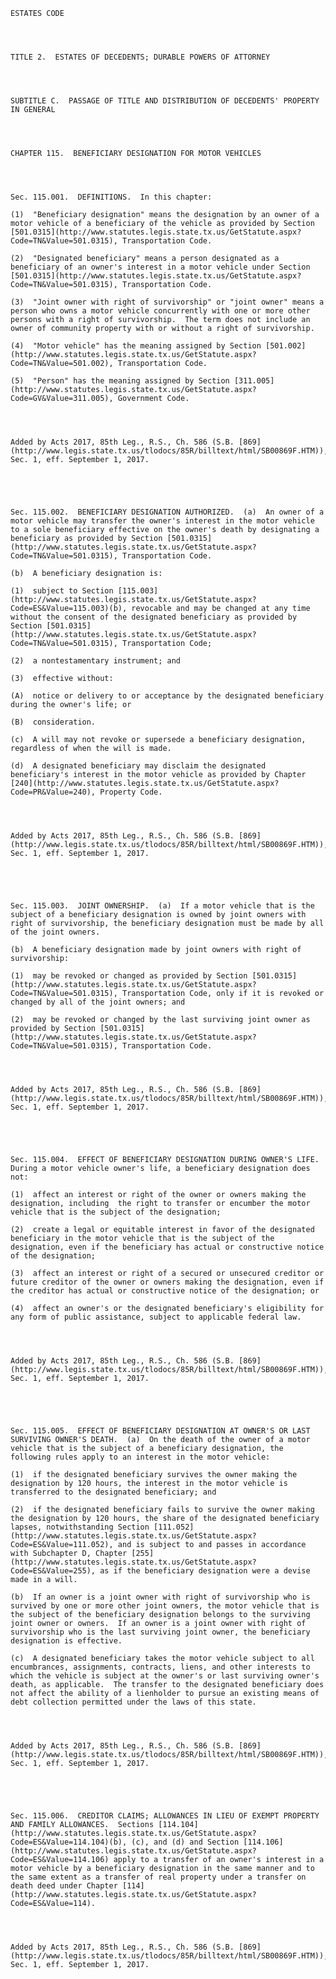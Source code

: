 ﻿
    
    
    	
    					
    
    
    ESTATES CODE
    
      
    
    
    TITLE 2.  ESTATES OF DECEDENTS; DURABLE POWERS OF ATTORNEY
    
      
    
    
    SUBTITLE C.  PASSAGE OF TITLE AND DISTRIBUTION OF DECEDENTS' PROPERTY IN GENERAL
    
      
    
    
    CHAPTER 115.  BENEFICIARY DESIGNATION FOR MOTOR VEHICLES
    
      
    
    
    Sec. 115.001.  DEFINITIONS.  In this chapter:
    
    (1)  "Beneficiary designation" means the designation by an owner of a motor vehicle of a beneficiary of the vehicle as provided by Section [501.0315](http://www.statutes.legis.state.tx.us/GetStatute.aspx?Code=TN&Value=501.0315), Transportation Code.
    
    (2)  "Designated beneficiary" means a person designated as a beneficiary of an owner's interest in a motor vehicle under Section [501.0315](http://www.statutes.legis.state.tx.us/GetStatute.aspx?Code=TN&Value=501.0315), Transportation Code.
    
    (3)  "Joint owner with right of survivorship" or "joint owner" means a person who owns a motor vehicle concurrently with one or more other persons with a right of survivorship.  The term does not include an owner of community property with or without a right of survivorship.
    
    (4)  "Motor vehicle" has the meaning assigned by Section [501.002](http://www.statutes.legis.state.tx.us/GetStatute.aspx?Code=TN&Value=501.002), Transportation Code.
    
    (5)  "Person" has the meaning assigned by Section [311.005](http://www.statutes.legis.state.tx.us/GetStatute.aspx?Code=GV&Value=311.005), Government Code.
    
    
    
    
    Added by Acts 2017, 85th Leg., R.S., Ch. 586 (S.B. [869](http://www.legis.state.tx.us/tlodocs/85R/billtext/html/SB00869F.HTM)), Sec. 1, eff. September 1, 2017.
    
    
    
    
    
    Sec. 115.002.  BENEFICIARY DESIGNATION AUTHORIZED.  (a)  An owner of a motor vehicle may transfer the owner's interest in the motor vehicle to a sole beneficiary effective on the owner's death by designating a beneficiary as provided by Section [501.0315](http://www.statutes.legis.state.tx.us/GetStatute.aspx?Code=TN&Value=501.0315), Transportation Code.
    
    (b)  A beneficiary designation is:
    
    (1)  subject to Section [115.003](http://www.statutes.legis.state.tx.us/GetStatute.aspx?Code=ES&Value=115.003)(b), revocable and may be changed at any time without the consent of the designated beneficiary as provided by Section [501.0315](http://www.statutes.legis.state.tx.us/GetStatute.aspx?Code=TN&Value=501.0315), Transportation Code;
    
    (2)  a nontestamentary instrument; and
    
    (3)  effective without:
    
    (A)  notice or delivery to or acceptance by the designated beneficiary during the owner's life; or
    
    (B)  consideration.
    
    (c)  A will may not revoke or supersede a beneficiary designation, regardless of when the will is made.
    
    (d)  A designated beneficiary may disclaim the designated beneficiary's interest in the motor vehicle as provided by Chapter [240](http://www.statutes.legis.state.tx.us/GetStatute.aspx?Code=PR&Value=240), Property Code.
    
    
    
    
    Added by Acts 2017, 85th Leg., R.S., Ch. 586 (S.B. [869](http://www.legis.state.tx.us/tlodocs/85R/billtext/html/SB00869F.HTM)), Sec. 1, eff. September 1, 2017.
    
    
    
    
    
    Sec. 115.003.  JOINT OWNERSHIP.  (a)  If a motor vehicle that is the subject of a beneficiary designation is owned by joint owners with right of survivorship, the beneficiary designation must be made by all of the joint owners.
    
    (b)  A beneficiary designation made by joint owners with right of survivorship:
    
    (1)  may be revoked or changed as provided by Section [501.0315](http://www.statutes.legis.state.tx.us/GetStatute.aspx?Code=TN&Value=501.0315), Transportation Code, only if it is revoked or changed by all of the joint owners; and
    
    (2)  may be revoked or changed by the last surviving joint owner as provided by Section [501.0315](http://www.statutes.legis.state.tx.us/GetStatute.aspx?Code=TN&Value=501.0315), Transportation Code.
    
    
    
    
    Added by Acts 2017, 85th Leg., R.S., Ch. 586 (S.B. [869](http://www.legis.state.tx.us/tlodocs/85R/billtext/html/SB00869F.HTM)), Sec. 1, eff. September 1, 2017.
    
    
    
    
    
    Sec. 115.004.  EFFECT OF BENEFICIARY DESIGNATION DURING OWNER'S LIFE.  During a motor vehicle owner's life, a beneficiary designation does not:
    
    (1)  affect an interest or right of the owner or owners making the designation, including  the right to transfer or encumber the motor vehicle that is the subject of the designation;
    
    (2)  create a legal or equitable interest in favor of the designated beneficiary in the motor vehicle that is the subject of the designation, even if the beneficiary has actual or constructive notice of the designation;
    
    (3)  affect an interest or right of a secured or unsecured creditor or future creditor of the owner or owners making the designation, even if the creditor has actual or constructive notice of the designation; or
    
    (4)  affect an owner's or the designated beneficiary's eligibility for any form of public assistance, subject to applicable federal law.
    
    
    
    
    Added by Acts 2017, 85th Leg., R.S., Ch. 586 (S.B. [869](http://www.legis.state.tx.us/tlodocs/85R/billtext/html/SB00869F.HTM)), Sec. 1, eff. September 1, 2017.
    
    
    
    
    
    Sec. 115.005.  EFFECT OF BENEFICIARY DESIGNATION AT OWNER'S OR LAST SURVIVING OWNER'S DEATH.  (a)  On the death of the owner of a motor vehicle that is the subject of a beneficiary designation, the following rules apply to an interest in the motor vehicle:
    
    (1)  if the designated beneficiary survives the owner making the designation by 120 hours, the interest in the motor vehicle is transferred to the designated beneficiary; and
    
    (2)  if the designated beneficiary fails to survive the owner making the designation by 120 hours, the share of the designated beneficiary lapses, notwithstanding Section [111.052](http://www.statutes.legis.state.tx.us/GetStatute.aspx?Code=ES&Value=111.052), and is subject to and passes in accordance with Subchapter D, Chapter [255](http://www.statutes.legis.state.tx.us/GetStatute.aspx?Code=ES&Value=255), as if the beneficiary designation were a devise made in a will.
    
    (b)  If an owner is a joint owner with right of survivorship who is survived by one or more other joint owners, the motor vehicle that is the subject of the beneficiary designation belongs to the surviving joint owner or owners.  If an owner is a joint owner with right of survivorship who is the last surviving joint owner, the beneficiary designation is effective.
    
    (c)  A designated beneficiary takes the motor vehicle subject to all encumbrances, assignments, contracts, liens, and other interests to which the vehicle is subject at the owner's or last surviving owner's death, as applicable.  The transfer to the designated beneficiary does not affect the ability of a lienholder to pursue an existing means of debt collection permitted under the laws of this state.
    
    
    
    
    Added by Acts 2017, 85th Leg., R.S., Ch. 586 (S.B. [869](http://www.legis.state.tx.us/tlodocs/85R/billtext/html/SB00869F.HTM)), Sec. 1, eff. September 1, 2017.
    
    
    
    
    
    Sec. 115.006.  CREDITOR CLAIMS; ALLOWANCES IN LIEU OF EXEMPT PROPERTY AND FAMILY ALLOWANCES.  Sections [114.104](http://www.statutes.legis.state.tx.us/GetStatute.aspx?Code=ES&Value=114.104)(b), (c), and (d) and Section [114.106](http://www.statutes.legis.state.tx.us/GetStatute.aspx?Code=ES&Value=114.106) apply to a transfer of an owner's interest in a motor vehicle by a beneficiary designation in the same manner and to the same extent as a transfer of real property under a transfer on death deed under Chapter [114](http://www.statutes.legis.state.tx.us/GetStatute.aspx?Code=ES&Value=114).
    
    
    
    
    Added by Acts 2017, 85th Leg., R.S., Ch. 586 (S.B. [869](http://www.legis.state.tx.us/tlodocs/85R/billtext/html/SB00869F.HTM)), Sec. 1, eff. September 1, 2017.
    
    
    
    
    				

